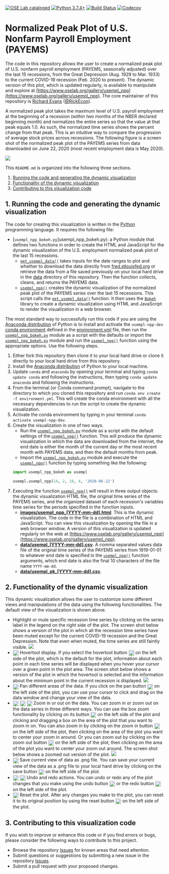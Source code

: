 [![OSE Lab cataloged](https://img.shields.io/badge/OSE%20Lab-catalogued-critical)](https://www.oselab.org/gallery)
[![Python 3.7.4+](https://img.shields.io/badge/python-3.7.4%2B-blue.svg)](https://www.python.org/downloads/release/python-374/)
[![Build Status](https://travis-ci.org/OpenSourceEcon/USempl_NormPeakPlot.svg?branch=master)](https://travis-ci.org/OpenSourceEcon/USempl_NormPeakPlot)
[![Codecov](https://codecov.io/gh/OpenSourceEcon/USempl_NormPeakPlot/branch/master/graph/badge.svg)](https://codecov.io/gh/OpenSourceEcon/USempl_NormPeakPlot)

# Normalized Peak Plot of U.S. Nonfarm Payroll Employment (PAYEMS)
The code in this repository allows the user to create a normalized peak plot of U.S. nonfarm payroll employment (PAYEMS, seasonally adjusted) over the last 15 recessions, from the Great Depression (Aug. 1929 to Mar. 1933) to the current COVID-19 recession (Feb. 2020 to present). The dynamic version of this plot, which is updated regularly, is available to manipulate and explore at [https://www.oselab.org/gallery/usempl_npp](https://www.oselab.org/gallery/usempl_npp). The core maintainer of this repository is [Richard Evans](https://sites.google.com/site/rickecon/) ([@RickEcon](https://github.com/rickecon)).

A normalized peak plot takes the maximum level of U.S. payroll employment at the beginning of a recession (within two months of the NBER declared beginning month) and normalizes the entire series so that the value at that peak equals 1.0. As such, the normalized time series shows the percent change from that peak. This is an intuitive way to compare the progression of average stock prices across recessions. The following figure is a screen shot of the normalized peak plot of the PAYEMS series from data downloaded on June 22, 2020 (most recent employment data is May 2020).

![](readme_images/usempl_npp_full.png)

This `README.md` is organized into the following three sections.
1. [Running the code and generating the dynamic visualization](README.md#1-running-the-code-and-generating-the-dynamic-visualization)
2. [Functionality of the dynamic visualization](README.md#2-functionality-of-the-dynamic-visualization)
3. [Contributing to this visualization code](README.md#3-contributing-to-this-visualization-code)

## 1. Running the code and generating the dynamic visualization
The code for creating this visualization is written in the [Python](https://www.python.org/) programming language. It requires the following file:
* [`usempl_npp_bokeh.py`]usempl_npp_bokeh.py): a Python module that defines two functions in order to create the HTML and JavaScript for the dynamic visualization of the U.S. employment normalized peak plot of the last 15 recessions.
    * [`get_usempl_data()`](usempl_npp_bokeh.py#L31) takes inputs for the date ranges to plot and whether to download the data directly from [fred.stlouisfed.org](https://fred.stlouisfed.org/series/PAYEMS) or retrieve the data from a file saved previously on your local hard drive in the [data](data/) directory of this repository. Then the function collects, cleans, and returns the PAYEMS data.
    * [`usempl_npp()`](usempl_npp_bokeh.py#L254) creates the dynamic visualization of the normalized peak plot of the PAYEMS series over the last 15 recessions. This script calls the [`get_usempl_data()`](usempl_npp_bokeh.py#L31) function. It then uses the [`Bokeh`](https://bokeh.org/) library to create a dynamic visualization using HTML and JavaScript to render the visualization in a web browser.

The most standard way to successfully run this code if you are using the [Anaconda distribution](https://www.anaconda.com/products/individual) of Python is to install and activate the `usempl-npp-dev` [conda environment](https://docs.conda.io/projects/conda/en/latest/user-guide/concepts/environments.html) defined in the [environment.yml](environment.yml) file, then run the [`usempl_npp_bokeh.py`](usempl_npp_bokeh.py) module as a script with the defaults or import the [`usempl_npp_bokeh.py`](usempl_npp_bokeh.py) module and run the [`usempl_npp()`](usempl_npp_bokeh.py#L254) function using the appropriate options. Use the following steps.
1. Either fork this repository then clone it to your local hard drive or clone it directly to your local hard drive from this repository.
2. Install the [Anaconda distribution](https://www.anaconda.com/products/individual) of Python to your local machine.
3. Update `conda` and `anaconda` by opening your terminal and typing `conda update conda` and following the instructions, then typing `conda update anaconda` and following the instructions.
4. From the terminal (or Conda command prompt), navigate to the directory to which you cloned this repository and run `conda env create -f environment.yml`. This will create the conda environment with all the necessary dependencies to run the script to create the dynamic visualization.
5. Activate the conda environment by typing in your terminal `conda activate usempl-npp-dev`.
6. Create the visualization in one of two ways.
    * Run the [`usempl_npp_bokeh.py`](usempl_npp_bokeh.py) module as a script with the default settings of the [`usempl_npp()`](usempl_npp_bokeh.py#L254) function. This will produce the dynamic visualization in which the data are downloaded from the internet, the end date is either the month of the current day or the most recent month with PAYEMS data, and then the default months from peak.
    * Import the  [`usempl_npp_bokeh.py`](usempl_npp_bokeh.py) module and execute the [`usempl_npp()`](usempl_npp_bokeh.py#L254) function by typing something like the following:
    ```python
    import usempl_npp_bokeh as usempl

    usempl.usempl_npp(14, 2, 18, 4, '2020-06-22')
    ```
7. Executing the function [`usempl_npp()`](usempl_npp_bokeh.py#L254) will result in three output objects: the dynamic visualization HTML file, the original time series of the PAYEMS series, and the organized dataset of each recession's variables time series for the periods specified in the function inputs.
    * [**images/usempl_npp_[YYYY-mm-dd].html**](images/usempl_npp_2020-05-01.html). This is the dynamic visualization. The code in the file is a combination of HTML and JavaScript. You can view this visualization by opening the file in a web browser window. A version of this visualization is updated regularly on the web at [https://www.oselab.org/gallery/usempl_npp](https://www.oselab.org/gallery/usempl_npp).
    * [**data/usempl_[YYYY-mm-dd].csv**](data/usempl_2020-05-01.csv). A comma separated values data file of the original time series of the PAYEMS series from 1919-01-01 to whatever end date is specified in the [`usempl_npp()`](usempl_npp_bokeh.py#L254) function arguments, which end date is also the final 10 characters of the file name `YYYY-mm-dd`.
    * [**data/usempl_pk_[YYYY-mm-dd].csv**](data/usempl_pk_2020-05-01.csv).

## 2. Functionality of the dynamic visualization
This dynamic visualization allows the user to customize some different views and manipulations of the data using the following functionalities. The default view of the visualization is shown above.
* Highlight or mute specific recession time series by clicking on the series label in the legend on the right side of the plot. The screen shot below shows a version of the plot in which all the recession time series have been muted except for the current COVID-19 recession and the Great Depression. Note that even when muted, the time series are still faintly visible.
![](readme_images/usempl_npp_muted.png)
* <img src="readme_images/Hover.png" width=18 align=center> Hovertool display. If you select the hovertool button <img src="readme_images/Hover.png" width=18 align=center> on the left side of the plot, which is the default for the plot, information about each point in each time series will be displayed when you hover your cursor over a given point in the plot area. The screen shot below shows a version of the plot in which the hovertool is selected and the information about the minimum point in the current recession is displayed.
![](readme_images/usempl_npp_hover.png)
* <img src="readme_images/Pan.png" width=18 align=center> Pan different areas of the data. If you click on the pan button <img src="readme_images/Pan.png" width=18 align=center> on the left side of the plot, you can use your cursor to click and drag on the data window and change your view of the data.
* <img src="readme_images/BoxZoom.png" width=18 align=center> <img src="readme_images/ZoomIn.png" width=18 align=center> <img src="readme_images/ZoomOut.png" width=18 align=center> Zoom in or out on the data. You can zoom in or zoom out on the data series in three different ways. You can use the box zoom functionality by clicking on its button <img src="readme_images/BoxZoom.png" width=18 align=center> on the left side of the plot and clicking and dragging a box on the area of the plot that you want to zoom in on. You can also zoom in by clicking on the zoom in button <img src="readme_images/ZoomIn.png" width=18 align=center> on the left side of the plot, then clicking on the area of the plot you want to center your zoom in around. Or you can zoom out by clicking on the zoom out button <img src="readme_images/ZoomOut.png" width=18 align=center> on the left side of the plot, then clicking on the area of the plot you want to center your zoom out around. The screen shot below shows a zoomed out version of the plot.
![](readme_images/usempl_npp_zoomout.png)
* <img src="readme_images/Save.png" width=18 align=center> Save current view of data as .png file. You can save your current view of the data as a .png file to your local hard drive by clicking on the save button <img src="readme_images/Save.png" width=18 align=center> on the left side of the plot.
* <img src="readme_images/Undo.png" width=18 align=center> <img src="readme_images/Redo.png" width=18 align=center> Undo and redo actions. You can undo or redo any of the plot changes that you make using the undo button <img src="readme_images/Undo.png" width=18 align=center> or the redo button <img src="readme_images/Redo.png" width=18 align=center> on the left side of the plot.
* <img src="readme_images/Reset.png" width=18 align=center> Reset the plot. After any changes you make to the plot, you can reset it to its original position by using the reset button <img src="readme_images/Reset.png" width=18 align=center> on the left side of the plot.

## 3. Contributing to this visualization code
If you wish to improve or enhance this code or if you find errors or bugs, please consider the following ways to contribute to this project.
* Browse the repository [Issues](issues) for known areas that need attention.
* Submit questions or suggestions by submitting a new issue in the repository [Issues](issues).
* Submit a pull request with your proposed changes.
